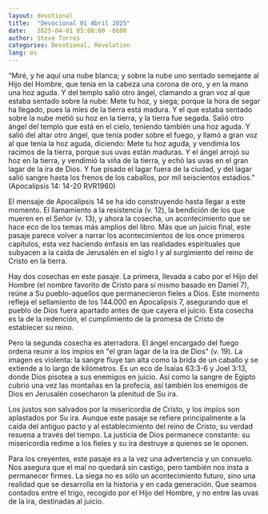 ```yaml
---
layout: devotional
title:  "Devocional 01 Abril 2025"
date:   2025-04-01 05:00:00 -0600
author: Steve Torres
categories: Devotional, Revelation
lang: es
---
```


<div class="scripture">
  "Miré, y he aquí una nube blanca; y sobre la nube uno sentado semejante al Hijo del Hombre, que tenía en la cabeza una corona de oro, y en la mano una hoz aguda. Y del templo salió otro ángel, clamando a gran voz al que estaba sentado sobre la nube: Mete tu hoz, y siega; porque la hora de segar ha llegado, pues la mies de la tierra está madura. Y el que estaba sentado sobre la nube metió su hoz en la tierra, y la tierra fue segada. Salió otro ángel del templo que está en el cielo, teniendo también una hoz aguda. Y salió del altar otro ángel, que tenía poder sobre el fuego, y llamó a gran voz al que tenía la hoz aguda, diciendo: Mete tu hoz aguda, y vendimia los racimos de la tierra, porque sus uvas están maduras. Y el ángel arrojó su hoz en la tierra, y vendimió la viña de la tierra, y echó las uvas en el gran lagar de la ira de Dios. Y fue pisado el lagar fuera de la ciudad, y del lagar salió sangre hasta los frenos de los caballos, por mil seiscientos estadios." (Apocalipsis 14: 14-20 RVR1960)
</div>

El mensaje de Apocalipsis 14 se ha ido construyendo hasta llegar a este momento. El llamamiento a la resistencia (v. 12), la bendición de los que mueren en el Señor (v. 13), y ahora la cosecha, un acontecimiento que se hace eco de los temas más amplios del libro. Más que un juicio final, este pasaje parece volver a narrar los acontecimientos de los once primeros capítulos, esta vez haciendo énfasis en las realidades espirituales que subyacen a la caída de Jerusalén en el siglo I y al surgimiento del reino de Cristo en la tierra.

Hay dos cosechas en este pasaje. La primera, llevada a cabo por el Hijo del Hombre (el nombre favorito de Cristo para sí mismo basado en Daniel 7), reúne a Su pueblo-aquellos que permanecieron fieles a Dios. Este momento refleja el sellamiento de los 144.000 en Apocalipsis 7, asegurando que el pueblo de Dios fuera apartado antes de que cayera el juicio. Esta cosecha es la de la redención, el cumplimiento de la promesa de Cristo de establecer su reino.

Pero la segunda cosecha es aterradora. El ángel encargado del fuego ordena reunir a los impíos en "el gran lagar de la ira de Dios" (v. 19). La imagen es violenta: la sangre fluye tan alta como la brida de un caballo y se extiende a lo largo de kilómetros. Es un eco de Isaías 63:3-6 y Joel 3:13, donde Dios pisotea a sus enemigos en juicio. Así como la sangre de Egipto cubrió una vez las montañas en la profecía, así también los enemigos de Dios en Jerusalén cosecharon la plenitud de Su ira.

Los justos son salvados por la misericordia de Cristo, y los impíos son aplastados por Su ira. Aunque este pasaje se refiere principalmente a la caída del antiguo pacto y al establecimiento del reino de Cristo, su verdad resuena a través del tiempo. La justicia de Dios permanece constante: su misericordia redime a los fieles y su ira destruye a quienes se le oponen.

Para los creyentes, este pasaje es a la vez una advertencia y un consuelo. Nos asegura que el mal no quedará sin castigo, pero también nos insta a permanecer firmes. La siega no es sólo un acontecimiento futuro, sino una realidad que se desarrolla en la historia y en cada generación. Que seamos contados entre el trigo, recogido por el Hijo del Hombre, y no entre las uvas de la ira, destinadas al juicio.
